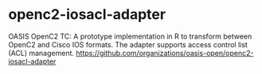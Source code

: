 # openc2-iosacl-adapter
OASIS OpenC2 TC: A prototype implementation in R to transform between OpenC2 and Cisco IOS formats. The adapter supports access control list (ACL) management.  https://github.com/organizations/oasis-open/openc2-iosacl-adapter
